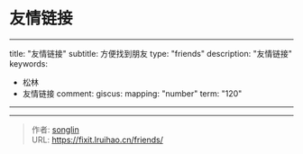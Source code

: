 # 友情链接

---
title: "友情链接"
subtitle: 方便找到朋友
type: "friends"
description: "友情链接"
keywords: 
  - 松林
  - 友情链接
comment:
  giscus:
    mapping: "number"
    term: "120"
---


---

> 作者: [songlin](https://iiweb.cn)  
> URL: https://fixit.lruihao.cn/friends/  

